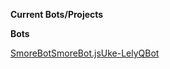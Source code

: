 <b>Current Bots/Projects</b>

<b>Bots</b>
<table style="width:100%">
    <tr>
        <a href="smorebot.md">SmoreBot</a>
    </tr>
    <tr>
        <a href="smorebot.js.md">SmoreBot.js</a>
    </tr>
    <tr>
        <a href="uke-lely.md">Uke-Lely</a>
    </tr>
    <tr>
        <a href="qbot.md">QBot</a>
    </tr>
</table>
